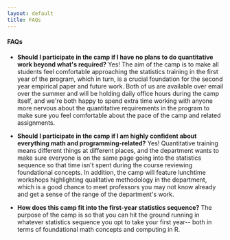 ```yaml
---
layout: default
title: FAQs
---
```


#### FAQs

* **Should I participate in the camp if I have no plans to do quantitative work
  beyond what's required?** Yes! The aim of the camp is to make all students
feel comfortable approaching the statistics training in the first year of the
program, which in turn, is a crucial foundation for the second year empirical
paper and future work. Both of us are available over email over the summer and
will be holding daily office hours during the camp itself, and we're both happy
to spend extra time working with anyone more nervous about the quantitative
requirements in the program to make sure you feel comfortable about the pace of
the camp and related assignments.

* **Should I participate in the camp if I am highly confident about everything
  math and programming-related?** Yes! Quantitative training means different
things at different places, and the department wants to make sure everyone is
on the same page going into the statistics sequence so that time isn't spent
during the course reviewing foundational concepts. In addition, the camp will
feature lunchtime workshops highlighting qualitative methodology in the
department, which is a good chance to meet professors you may not know already
and get a sense of the range of the department's work.

* **How does this camp fit into the first-year statistics sequence?** The
  purpose of the camp is so that you can hit the ground running in whatever
statistics sequence you opt to take your first year-- both in terms of
foundational math concepts and computing in R.
